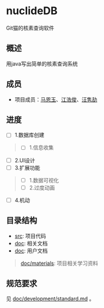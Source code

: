 # nuclideDB
Git猫的核素查询软件

## 概述
用java写出简单的核素查询系统

## 成员

- 项目成员：[马恩玉](https://github.com/xiaoxiaoali)、[江浩俊](https://github.com/JM0011)、[汪隽劼](https://github.com/lsmind)

## 进度
- [  ] 1.数据库创建
>   - [  ] 1.信息收集
- [  ] 2.UI设计
- [  ] 3.扩展功能
>   - [  ] 1.数据可视化
>   - [  ] 2.过度动画
- [  ] 4.机动

## 目录结构
- [src](./src): 项目代码
- [doc](./doc): 相关文档
- [doc](./doc/user-guide.md): 用户文档
>
> [doc/materials](./doc/materials): 项目相关学习资料

## 规范要求
见 [doc/development/standard.md](./doc/development/standard.md) 。
